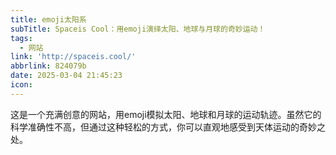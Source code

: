 ```yaml
---
title: emoji太阳系
subTitle: Spaceis Cool：用emoji演绎太阳、地球与月球的奇妙运动！
tags:
  - 网站
link: 'http://spaceis.cool/'
abbrlink: 824079b
date: 2025-03-04 21:45:23
icon:
---
```


这是一个充满创意的网站，用emoji模拟太阳、地球和月球的运动轨迹。虽然它的科学准确性不高，但通过这种轻松的方式，你可以直观地感受到天体运动的奇妙之处。